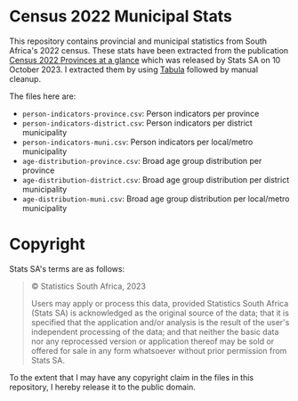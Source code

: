 # Census 2022 Municipal Stats

This repository contains provincial and municipal statistics from South Africa's 2022 census.
These stats have been extracted from the publication
[Census 2022 Provinces at a glance](https://census.statssa.gov.za/assets/documents/2022/Provinces_at_a_Glance.pdf)
which was released by Stats SA on 10 October 2023. I extracted them by using
[Tabula](https://tabula.technology/) followed by manual cleanup.

The files here are:

* `person-indicators-province.csv`: Person indicators per province
* `person-indicators-district.csv`: Person indicators per district municipality
* `person-indicators-muni.csv`: Person indicators per local/metro municipality
* `age-distribution-province.csv`: Broad age group distribution per province
* `age-distribution-district.csv`: Broad age group distribution per district municipality
* `age-distribution-muni.csv`: Broad age group distribution per local/metro municipality

# Copyright

Stats SA's terms are as follows:

>© Statistics South Africa, 2023
>
>Users may apply or process this data, provided Statistics South Africa (Stats SA) is acknowledged as the original source of the data; that it is specified that the application and/or analysis is the result of the user's independent processing of the data; and that neither the basic data nor any reprocessed version or application thereof may be sold or offered for sale in any form whatsoever without prior permission from Stats SA.

To the extent that I may have any copyright claim in the files in this repository, I hereby release it to the public domain.
